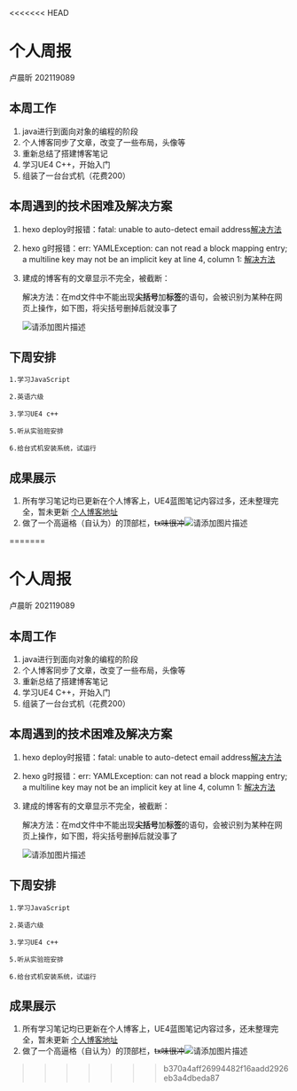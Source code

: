 <<<<<<< HEAD
# 个人周报

卢晨昕 202119089

## 本周工作

1. java进行到面向对象的编程的阶段
2. 个人博客同步了文章，改变了一些布局，头像等
3. 重新总结了搭建博客笔记
4. 学习UE4 C++，开始入门
5. 组装了一台台式机（花费200）


## 本周遇到的技术困难及解决方案

1. hexo deploy时报错：fatal: unable to auto-detect email address[解决方法](https://blog.csdn.net/qq_38335037/article/details/81163312)

2. hexo g时报错：err: YAMLException: can not read a block mapping entry; a multiline key may not be an implicit key at line 4, column 1: [解决方法](https://blog.csdn.net/qq_43857095/article/details/108272313)

3. 建成的博客有的文章显示不完全，被截断：

   解决方法：在md文件中不能出现**尖括号**加**标签**的语句，会被识别为某种在网页上操作，如下图，将尖括号删掉后就没事了

   ![请添加图片描述](https://img-blog.csdnimg.cn/df2a94d48d1c428fbf86d0449b8224a1.png)

   

## 下周安排

	1.学习JavaScript
	
	2.英语六级
	
	3.学习UE4 c++
	
	5.听从实验班安排
	
	6.给台式机安装系统，试运行


## 成果展示

1. 所有学习笔记均已更新在个人博客上，UE4蓝图笔记内容过多，还未整理完全，暂未更新    [个人博客地址](http://laobuzhang.gitee.io/)
2. 做了一个高逼格（自认为）的顶部栏，~~tx味很冲~~![请添加图片描述](https://img-blog.csdnimg.cn/83f4b93ff0a4422e8bc0f0d41cb37353.png)

=======
# 个人周报

卢晨昕 202119089

## 本周工作

1. java进行到面向对象的编程的阶段
2. 个人博客同步了文章，改变了一些布局，头像等
3. 重新总结了搭建博客笔记
4. 学习UE4 C++，开始入门
5. 组装了一台台式机（花费200）


## 本周遇到的技术困难及解决方案

1. hexo deploy时报错：fatal: unable to auto-detect email address[解决方法](https://blog.csdn.net/qq_38335037/article/details/81163312)

2. hexo g时报错：err: YAMLException: can not read a block mapping entry; a multiline key may not be an implicit key at line 4, column 1: [解决方法](https://blog.csdn.net/qq_43857095/article/details/108272313)

3. 建成的博客有的文章显示不完全，被截断：

   解决方法：在md文件中不能出现**尖括号**加**标签**的语句，会被识别为某种在网页上操作，如下图，将尖括号删掉后就没事了

   ![请添加图片描述](https://img-blog.csdnimg.cn/df2a94d48d1c428fbf86d0449b8224a1.png)

   

## 下周安排

	1.学习JavaScript
	
	2.英语六级
	
	3.学习UE4 c++
	
	5.听从实验班安排
	
	6.给台式机安装系统，试运行


## 成果展示

1. 所有学习笔记均已更新在个人博客上，UE4蓝图笔记内容过多，还未整理完全，暂未更新    [个人博客地址](http://laobuzhang.gitee.io/)
2. 做了一个高逼格（自认为）的顶部栏，~~tx味很冲~~![请添加图片描述](https://img-blog.csdnimg.cn/83f4b93ff0a4422e8bc0f0d41cb37353.png)

>>>>>>> b370a4aff26994482f16aadd2926eb3a4dbeda87
